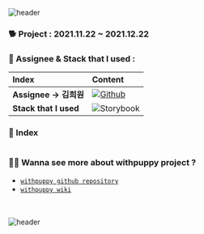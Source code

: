 ![header](https://capsule-render.vercel.app/api?type=wave&color=FF4785&&fontColor=ffffff&height=300&section=header&text=🐶%20withpuppy%20storybook🐶)

### 🐕 Project : 2021.11.22 ~ 2021.12.22

### 🐩 Assignee & Stack that I used : 
|Index|Content|
|:---|:---|
|**Assignee → 김희원**|<a href="https://github.com/heewonkim-dev"><img alt="Github" src ="https://img.shields.io/badge/Fullstack-@heewonkimdev-181717.svg?&style=for-the-badge&logo=Github&logoColor=white"/></a>|
|**Stack that I used**|<img alt="Storybook" src ="https://img.shields.io/badge/storybook-FF4785.svg?&style=for-the-badge&logo=storybook&logoColor=white"/>|
 

### 🦮 Index
<img src="" width="" height=""/>


### 🐕‍🦺 Wanna see more about withpuppy project ? 
* [`withpuppy github repository`](https://github.com/codestates/withpuppy)
* [`withpuppy wiki`](https://github.com/codestates/withpuppy/wiki)

<br><br>
![header](https://capsule-render.vercel.app/api?type=wave&color=FF4785&fontColor=ffffff&height=300&section=footer&text=Thank%20you%20for%20Reading!)
